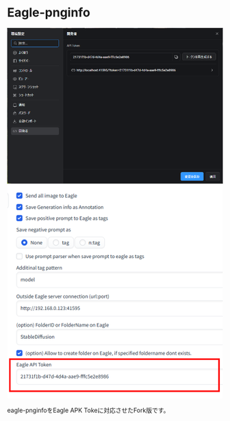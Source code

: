 # Eagle-pnginfo

![](misc/EagleAPIToken.png)
![](misc/APISetting.png)

eagle-pnginfoをEagle APK Tokeに対応させたFork版です。
